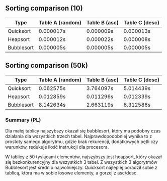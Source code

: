 ## Sorting comparison (10)

| Type        | Table A (random)  | Table B (asc) | Table C (desc) |
| ----------- | ----------------- | ------------- | -------------- |
|  Quicksort  |     0.000017s     |   0.000009s   |    0.000013s   |
|  Heapsort   |     0.000012s     |   0.000022s   |    0.000008s   |
|  Bubblesort |     0.000005s     |   0.000005s   |    0.000005s   |
  
## Sorting comparison (50k)

| Type        | Table A (random)  | Table B (asc) | Table C (desc) |
| ----------- | ----------------- | ------------- | -------------- |
|  Quicksort  |     0.062575s     |   3.764097s   |    5.014439s   |
|  Heapsort   |     0.012859s     |   0.011296s   |    0.012339s   |
|  Bubblesort |     8.142634s     |   2.663119s   |    6.312586s   |
  
### Summary (PL)

Dla małej tablicy najszybszy okazał się bubblesort, który ma podobny czas działania dla wszystkich trzech tabel. Najprawdopodobniej wynika to z prostoty samego algorytmu, gdzie brak rekurencji, dodatkowych pętli czy warunków, redukuje ilość instrukcji dla procesora.

W tablicy z 50 tysiącami elementów, najszybszy jest heapsort, który okazał się bezkonkurencyjny dla wszystkich 3 tabel.
Z wszystkich 3 algorytmów Bubblesort jest średnio najwolniejszy.
Quicksort najlepiej poradził sobie z tablicą, która ma w sobie losowe elementy, a gorzej z asc/desc.

